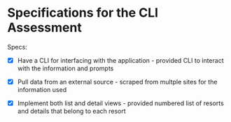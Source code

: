 # Specifications for the CLI Assessment

Specs:
- [x] Have a CLI for interfacing with the application - provided CLI to interact with the information and prompts
- [x] Pull data from an external source - scraped from multple sites for the information used
- [x] Implement both list and detail views - provided numbered list of resorts and details that belong to each resort

